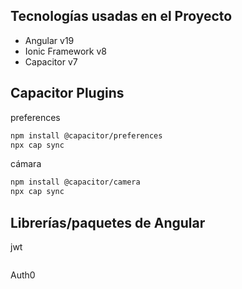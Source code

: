 ## Tecnologías usadas en el Proyecto
- Angular v19
- Ionic Framework v8
- Capacitor v7

## Capacitor Plugins
preferences
```bash
npm install @capacitor/preferences
npx cap sync
```

cámara
```bash
npm install @capacitor/camera
npx cap sync
```

## Librerías/paquetes de Angular
jwt
```bash
```

Auth0
```bash
```
